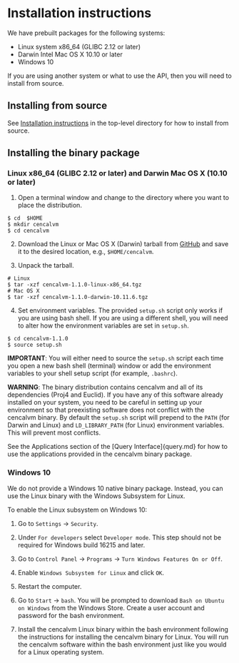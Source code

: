 # Installation instructions

We have prebuilt packages for the following systems:

* Linux system x86_64 (GLIBC 2.12 or later)
* Darwin Intel Mac OS X 10.10 or later
* Windows 10

If you are using another system or what to use the API, then you will
need to install from source.

## Installing from source

See [Installation
instructions](https://github.com/baagaard-usgs/cencalvm/blob/master/INSTALL.md)
in the top-level directory for how to install from source.

## Installing the binary package

### Linux x86_64 (GLIBC 2.12 or later) and Darwin Mac OS X (10.10 or later)

1. Open a terminal window and change to the directory where you want
to place the distribution.

```
$ cd  $HOME
$ mkdir cencalvm
$ cd cencalvm
```

2. Download the Linux or Mac OS X (Darwin) tarball from
[GitHub](https://github.com/baagaard-usgs/cencalvm/releases) and save
it to the desired location, e.g., `$HOME/cencalvm`.

3. Unpack the tarball.
```
# Linux
$ tar -xzf cencalvm-1.1.0-linux-x86_64.tgz
# Mac OS X
$ tar -xzf cencalvm-1.1.0-darwin-10.11.6.tgz
```
4. Set environment variables. The provided `setup.sh`
script only works if you are using bash shell. If you are using a
different shell, you will need to alter how the environment
variables are set in `setup.sh`. 
```
$ cd cencalvm-1.1.0
$ source setup.sh
```

**IMPORTANT**: You will either need to source the `setup.sh` script
each time you open a new bash shell (terminal) window or add the
environment variables to your shell setup script (for example,
`.bashrc`).

**WARNING**: The binary distribution contains cencalvm and all of its
dependencies (Proj4 and Euclid). If you have any of this software
already installed on your system, you need to be careful in setting up
your environment so that preexisting software does not conflict with
the cencalvm binary. By default the `setup.sh` script will prepend to
the `PATH` (for Darwin and Linux) and `LD_LIBRARY_PATH` (for Linux)
environment variables. This will prevent most conflicts.

See the Applications section of the [Query Interface]{query.md} for
how to use the applications provided in the cencalvm binary package.

### Windows 10

We do not provide a Windows 10 native binary package. Instead, you can
use the Linux binary with the Windows Subsystem for Linux.

To enable the Linux subsystem on Windows 10:

1. Go to `Settings` -> `Security`.

2. Under `For developers` select `Developer mode`. This step should
not be required for Windows build 16215 and later.
  
3. Go to `Control Panel` -> `Programs` -> `Turn Windows Features On or
Off`.

4. Enable `Windows Subsystem for Linux` and click `OK`.

5. Restart the computer.

6. Go to `Start` -> `bash`. You will be prompted to download `Bash on
  Ubuntu on Windows` from the Windows Store. Create a user account and
  password for the bash environment.

7. Install the cencalvm Linux binary within the bash environment
  following the instructions for installing the cencalvm binary for
  Linux. You will run the cencalvm software within the bash
  environment just like you would for a Linux operating system.
